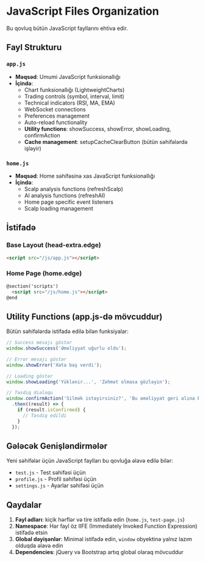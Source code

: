 # JavaScript Files Organization

Bu qovluq bütün JavaScript fayllarını ehtiva edir.

## Fayl Strukturu

### `app.js`
- **Məqsəd**: Umumi JavaScript funksionallığı
- **İçində**: 
  - Chart funksionallığı (LightweightCharts)
  - Trading controls (symbol, interval, limit)
  - Technical indicators (RSI, MA, EMA)
  - WebSocket connections
  - Preferences management
  - Auto-reload functionality
  - **Utility functions**: showSuccess, showError, showLoading, confirmAction
  - **Cache management**: setupCacheClearButton (bütün səhifələrdə işləyir)

### `home.js`
- **Məqsəd**: Home səhifəsinə xas JavaScript funksionallığı
- **İçində**:
  - Scalp analysis functions (refreshScalp)
  - AI analysis functions (refreshAI)
  - Home page specific event listeners
  - Scalp loading management

## İstifadə

### Base Layout (head-extra.edge)
```html
<script src="/js/app.js"></script>
```

### Home Page (home.edge)
```html
@section('scripts')
  <script src="/js/home.js"></script>
@end
```

## Utility Functions (app.js-də mövcuddur)

Bütün səhifələrdə istifadə edilə bilən funksiyalar:

```javascript
// Success mesajı göstər
window.showSuccess('Əməliyyat uğurlu oldu');

// Error mesajı göstər
window.showError('Xəta baş verdi');

// Loading göstər
window.showLoading('Yüklənir...', 'Zəhmət olmasa gözləyin');

// Təsdiq dialoqu
window.confirmAction('Silmək istəyirsiniz?', 'Bu əməliyyat geri alına bilməz')
  .then((result) => {
    if (result.isConfirmed) {
      // Təsdiq edildi
    }
  });
```

## Gələcək Genişləndirmələr

Yeni səhifələr üçün JavaScript faylları bu qovluğa əlavə edilə bilər:
- `test.js` - Test səhifəsi üçün
- `profile.js` - Profil səhifəsi üçün
- `settings.js` - Ayarlar səhifəsi üçün

## Qaydalar

1. **Fayl adları**: kiçik hərflər və tire istifadə edin (`home.js`, `test-page.js`)
2. **Namespace**: Hər fayl öz IIFE (Immediately Invoked Function Expression) istifadə etsin
3. **Global dəyişənlər**: Minimal istifadə edin, `window` obyektinə yalnız lazım olduqda əlavə edin
4. **Dependencies**: jQuery və Bootstrap artıq global olaraq mövcuddur
